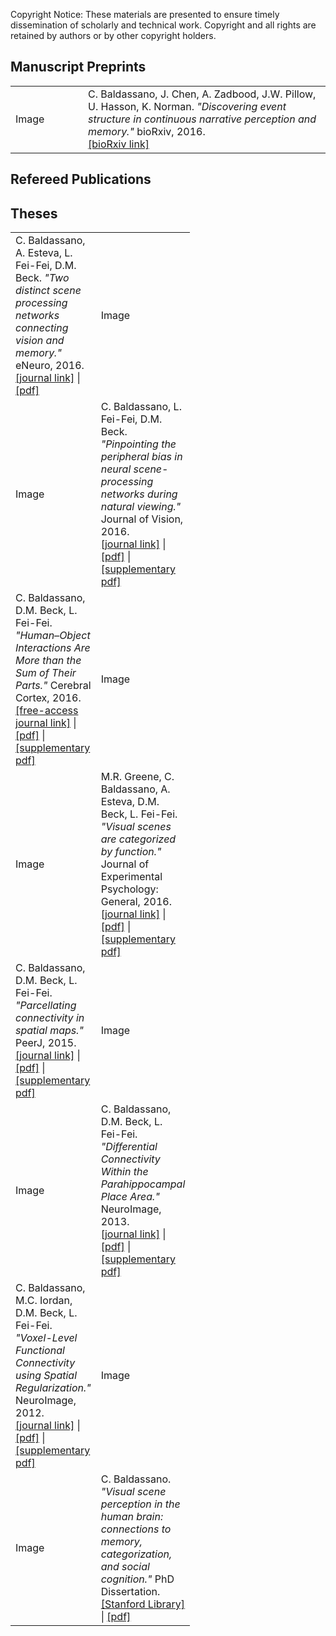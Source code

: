Copyright Notice: These materials are presented to ensure timely dissemination of scholarly and technical work. Copyright and all rights are retained by authors or by other copyright holders.

## Manuscript Preprints
<table style="width:100%">
<tr>
<td style="width:100px">Image</td>
<td>C. Baldassano, J. Chen, A. Zadbood, J.W. Pillow, U. Hasson, K. Norman. <i>"Discovering event structure in continuous narrative perception and memory."</i> bioRxiv, 2016.
<br><a href="http://dx.doi.org/10.1101/081018">[bioRxiv link]</a></td>
</tr>
</table>

## Refereed Publications
<table style="width:100%">
<tr>
<td>C. Baldassano, A. Esteva, L. Fei-Fei, D.M. Beck. <i>"Two distinct scene processing networks connecting vision and memory."</i> eNeuro, 2016.
<br><a href="http://dx.doi.org/10.1523/ENEURO.0178-16.2016">[journal link]</a> | <a href="ENEURO.0178-16.2016.full.pdf">[pdf]</a></td>
<td style="width:100px">Image</td>
</tr>

<tr>
<td style="width:100px">Image</td>
<td>C. Baldassano, L. Fei-Fei, D.M. Beck. <i>"Pinpointing the peripheral bias in neural scene-processing networks during natural viewing."</i> Journal of Vision, 2016.
<br><a href="http://jov.arvojournals.org/article.aspx?articleid=2524115">[journal link]</a> | <a href="JOV16.pdf">[pdf]</a> | <a href="JOV16_supp.pdf">[supplementary pdf]</a></td>
</tr>

<tr>
<td>C. Baldassano, D.M. Beck, L. Fei-Fei. <i>"Human–Object Interactions Are More than the Sum of Their Parts."</i> Cerebral Cortex, 2016.
<br><a href="http://cercor.oxfordjournals.org/cgi/reprint/bhw077?ijkey=iUBNzaBCkEO1hN4&keytype=ref">[free-access journal link]</a> | <a href="CC2016.pdf">[pdf]</a> | <a href="CC2016-supp.pdf">[supplementary pdf]</a></td>
<td style="width:100px">Image</td>
</tr>

<tr>
<td style="width:100px">Image</td>
<td>M.R. Greene, C. Baldassano, A. Esteva, D.M. Beck, L. Fei-Fei. <i>"Visual scenes are categorized by function."</i> Journal of Experimental Psychology: General, 2016.
<br><a href="http://psycnet.apa.org/journals/xge/145/1/82/">[journal link]</a> | <a href="JEPG2016.pdf">[pdf]</a> | <a href="JEPG2016_supplemental.pdf">[supplementary pdf]</a></td>
</tr>

<tr>
<td>C. Baldassano, D.M. Beck, L. Fei-Fei. <i>"Parcellating connectivity in spatial maps."</i> PeerJ, 2015.
<br><a href="https://peerj.com/articles/784/">[journal link]</a> | <a href="peerj-784.pdf">[pdf]</a> | <a href="peerj-784-supp.pdf">[supplementary pdf]</a></td>
<td style="width:100px">Image</td>
</tr>

<tr>
<td style="width:100px">Image</td>
<td>C. Baldassano, D.M. Beck, L. Fei-Fei. <i>"Differential Connectivity Within the Parahippocampal Place Area."</i> NeuroImage, 2013.
<br><a href="http://www.sciencedirect.com/science/article/pii/S1053811913002280">[journal link]</a> | <a href="NI2013.pdf">[pdf]</a> | <a href="NI_supplemental2013.pdf">[supplementary pdf]</a></td>
</tr>

<tr>
<td>C. Baldassano, M.C. Iordan, D.M. Beck, L. Fei-Fei. <i>"Voxel-Level Functional Connectivity using Spatial Regularization."</i> NeuroImage, 2012.
<br><a href="http://www.sciencedirect.com/science/article/pii/S1053811912007756">[journal link]</a> | <a href="NI2012.pdf">[pdf]</a> | <a href="NI_supplemental.pdf">[supplementary pdf]</a></td>
<td style="width:100px">Image</td>
</tr>


## Theses
<tr>
<td style="width:100px">Image</td>
<td>C. Baldassano. <i>"Visual scene perception in the human brain: connections to memory, categorization, and social cognition."</i> PhD Dissertation.
<br><a href="https://stacks.stanford.edu/file/druid:hn881py5906/dissertation_submit-augmented.pdf">[Stanford Library]</a> | <a href="Baldassano_PhD_thesis_2015.pdf">[pdf]</a></td>
</tr>
</table>
